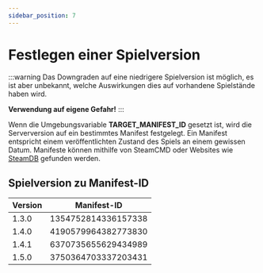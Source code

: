 ```yaml
---
sidebar_position: 7
---
```


# Festlegen einer Spielversion

:::warning
Das Downgraden auf eine niedrigere Spielversion ist möglich, es ist aber unbekannt, welche Auswirkungen dies auf
vorhandene Spielstände haben wird.

**Verwendung auf eigene Gefahr!**
:::

Wenn die Umgebungsvariable **TARGET_MANIFEST_ID** gesetzt ist, wird die Serverversion auf ein bestimmtes Manifest
festgelegt.
Ein Manifest entspricht einem veröffentlichten Zustand des Spiels an einem gewissen Datum. Manifeste können mithilfe
von SteamCMD oder Websites wie [SteamDB](https://steamdb.info/depot/2394012/manifests/) gefunden werden.

## Spielversion zu Manifest-ID

| Version | Manifest-ID          |
|---------|----------------------|
| 1.3.0   | 1354752814336157338  |
| 1.4.0   | 4190579964382773830  |
| 1.4.1   | 6370735655629434989  |
| 1.5.0   | 3750364703337203431  |
